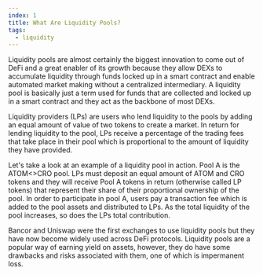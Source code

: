 ```yaml
---
index: 1
title: What Are Liquidity Pools?
tags: 
  - liquidity
---
```


Liquidity pools are almost certainly the biggest innovation to come out of DeFi and a great enabler of its growth because they allow DEXs to accumulate liquidity through funds locked up in a smart contract and enable automated market making without a centralized intermediary. A liquidity pool is basically just a term used for funds that are collected and locked up in a smart contract and they act as the backbone of most DEXs.

Liquidity providers (LPs) are users who lend liquidity to the pools by adding an equal amount of value of two tokens to create a market. In return for lending liquidity to the pool, LPs receive a percentage of the trading fees that take place in their pool which is proportional to the amount of liquidity they have provided.

Let's take a look at an example of a liquidity pool in action. Pool A is the ATOM<>CRO pool. LPs must deposit an equal amount of ATOM and CRO tokens and they will receive Pool A tokens in return (otherwise called LP tokens) that represent their share of their proportional ownership of the pool. In order to participate in pool A, users pay a transaction fee which is added to the pool assets and distributed to LPs. As the total liquidity of the pool increases, so does the LPs total contribution.

Bancor and Uniswap were the first exchanges to use liquidity pools but they have now become widely used across DeFi protocols. Liquidity pools are a popular way of earning yield on assets, however, they do have some drawbacks and risks associated with them, one of which is impermanent loss.
